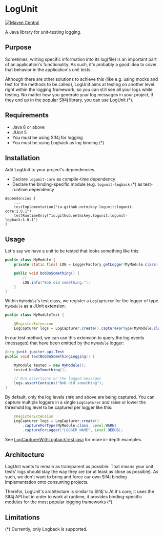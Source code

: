 LogUnit
=======

[![Maven Central](https://maven-badges.herokuapp.com/maven-central/io.github.netmikey.logunit/logunit-core/badge.svg)](https://maven-badges.herokuapp.com/maven-central/io.github.netmikey.logunit/logunit-core)

A Java library for unit-testing logging.


## Purpose

Sometimes, writing specific information into its log(file) is an important part of an application's functionality. As such, it's probably a good idea to cover that behavior in the application's unit tests.

Although there are other solutions to achieve this (like e.g. using mocks and test for the methods to be called), LogUnit aims at testing on another level: right within the logging framework, so you can still see all your logs while testing. No matter how you generate your log messages in your project, if they end up in the popular [Slf4j](https://www.slf4j.org) library, you can use LogUnit (\*).


## Requirements

- Java 8 or above
- JUnit 5
- You must be using Slf4j for logging
- You must be using Logback as log binding (\*)


## Installation

Add LogUnit to your project's dependencies.

* Declare `logunit-core` as compile-time dependency
* Declare the binding-specific module (e.g. `logunit-logback` (\*) as test-runtime dependency

```
dependencies {
    ...
    testImplementation("io.github.netmikey.logunit:logunit-core:1.0.1")
    testRuntimeOnly("io.github.netmikey.logunit:logunit-logback:1.0.1")
}
```


## Usage

Let's say we have a unit to be tested that looks something like this:

``` Java
public class MyModule {
    private static final LOG = LoggerFactory.getLogger(MyModule.class);

    public void bobDoSomething() {
        // ...
        LOG.info("Bob did something.");
    }
}
```

Within `MyModule`'s test class, we register a `LogCapturer` for the logger of type `MyModule` as a JUnit extension:

``` java
public class MyModuleTest {

    @RegisterExtension
    LogCapturer logs = LogCapturer.create().captureForType(MyModule.class);

```

In our test method, we can use this extension to query the log events (messages) that have been emitted by the `MyModule` logger:

``` java
@org.junit.jupiter.api.Test
public void testBobDoSomethingLogging() {

    MyModule tested = new MyModule();
    tested.bobDoSomething();

    // Run assertions on the logged messages
    logs.assertContains("Bob did something");
}
```

By default, only the log levels `INFO` and above are being captured. You can capture multiple loggers in a single `LogCapturer` and raise or lower the threshold log level to be captured per logger like this:

``` java
    @RegisterExtension
    LogCapturer logs = LogCapturer.create()
        .captureForType(MyModule.class, Level.WARN)
        .captureForLogger("LOGGER_NAME", Level.DEBUG);
```

See [LogCapturerWithLogbackTest.java](https://github.com/netmikey/logunit/blob/master/logunit-logback/src/test/java/io/github/netmikey/logunit/logback/LogCapturerWithLogbackTest.java) for more in-depth examples.


## Architecture

LogUnit wants to remain as transparent as possible. That means your unit tests' logs should stay the way they are (or at least as close as possible). As such, we don't want to bring and force our own Slf4j binding implementation onto consuming projects.

Therefor, LogUnit's architecture is similar to Slf4j's: At it's core, it uses the Slf4j API but in order to work at runtime, it provides binding-specific modules for the most popular logging frameworks (\*).


## Limitations

(\*) Currently, only Logback is supported.
